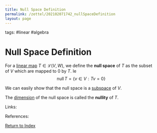 ```yaml
---
title: Null Space Definition
permalink: /zettel/202102071742_nullSpaceDefinition
layout: page
---
```

tags: #linear #algebra

# Null Space Definition

For a [linear map](202102071416_linearMapDefinition) $T \in \mathcal{L}(V,W)$, we define 
the **null space** of $T$ as the subset of $V$ which are mapped to $0$ by $T$. Ie
$$
\mathrm{null} \, T = \{ v \in V : Tv = 0 \}
$$

We can easily show that the null space is a [subspace](202102061429_subspaceDefinition) of $V$. 

The [dimension](202102062253_dimensionDefinition) of the null space is called the **nullity** of $T$.

Links: 

References: 

[Return to Index](index)